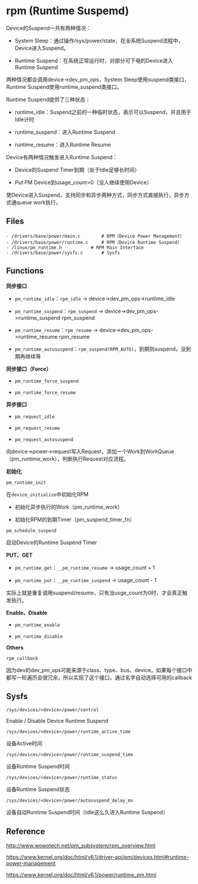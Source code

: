 # rpm (Runtime Suspemd)

Device的Suspend一共有两种情况：

- System Sleep：通过操作/sys/power/state，在全系统Suspend流程中，Device进入Suspend。

- Runtime Suspend：在系统正常运行时，对部分可下电的Device进入Runtime Suspend

两种情况都会调用device->dev_pm_ops，System Sleep使用suspend类接口，Runtime Suspend使用runtime_suspend类接口。

Runtime Suspend提供了三种状态：

- runtime_idle：Suspend之前的一种临时状态，表示可以Suspend，并且用于Idle计时

- runtime_suspend：进入Runtime Suspend

- runtime_resume：进入Runtime Resume

Device有两种情况触发进入Runtime Suspend：

- Device的Suspend Timer到期（处于Idle足够长时间）

- Put PM Device到usage_count=0（没人继续使用Device）

使Device进入Suspend，支持同步和异步两种方式，同步方式直接执行，异步方式通queue work执行。

## Files

```
- /drivers/base/power/main.c		# DPM（Device Power Management）
- /drivers/base/power/runtime.c		# RPM（Device Runtime Suspend）
- /linux/pm_runtime.h			# RPM Main Interface
- /drivers/base/power/sysfs.c		# Sysfs
```

## Functions

**同步接口**

- `pm_runtime_idle`：`rpm_idle` -> device->dev_pm_ops->runtime_idle

- `pm_runtime_suspend`：`rpm_suspend` -> device->dev_pm_ops->runtime_suspend
	rpm_suspend
- `pm_runtime_resume`：`rpm_resume` -> device->dev_pm_ops->runtime_resume
	rpm_resume
- `pm_runtime_autosuspend`：`rpm_suspend(RPM_AUTO)`，到期则suspend，没到期再继续等


**同步接口（Force）**

- `pm_runtime_force_suspend`

- `pm_runtime_force_resume`

**异步接口**

- `pm_request_idle`

- `pm_request_resume`

- `pm_request_autosuspend`

向device->power->request写入Request，添加一个Work到WorkQueue（pm_runtime_work），判断执行Request对应流程。

**初始化**

`pm_runtime_init`

在`device_initialize`中初始化RPM

- 初始化异步执行的Work（pm_runtime_work）

- 初始化RPM的到期Timer（pm_suspend_timer_fn）

`pm_schedule_suspend`

启动Device的Runtime Suspend Timer

**PUT、GET**

- `pm_runtime_get`：`__pm_runtime_resume` -> usage_count + 1

- `pm_runtime_put`：`__pm_runtime_suspend` -> usage_count - 1

实际上就是重复调用suspend/resume，只有当usge_count为0时，才会真正触发执行。

**Enable、Disable**

- `pm_runtime_enable`

- `pm_runtime_disable`

**Others**

`rpm_callback`

因为dev的dev_pm_ops可能来源于class、type、bus、device，如果每个接口中都写一轮遍历会很冗余，所以实现了这个接口，通过名字自动选择可用的callback

## Sysfs

`/sys/devices/<device>/power/control`

Enable / Disable Device Runtime Suspend

`/sys/devices/<device>/power/runtime_active_time`

设备Active时间

`/sys/devices/<device>/power/runtime_suspend_time`

设备Runtime Suspend时间

`/sys/devices/<device>/power/runtime_status`

设备Runtime Suspend状态

`/sys/devices/<device>/power/autosuspend_delay_ms`

设备自动Runtime Suspend时间（Idle这么久进入Runtime Suspend）

## Reference

<http://www.wowotech.net/pm_subsystem/rpm_overview.html>

<https://www.kernel.org/doc/html/v6.1/driver-api/pm/devices.html#runtime-power-management>

<https://www.kernel.org/doc/html/v6.1/power/runtime_pm.html>